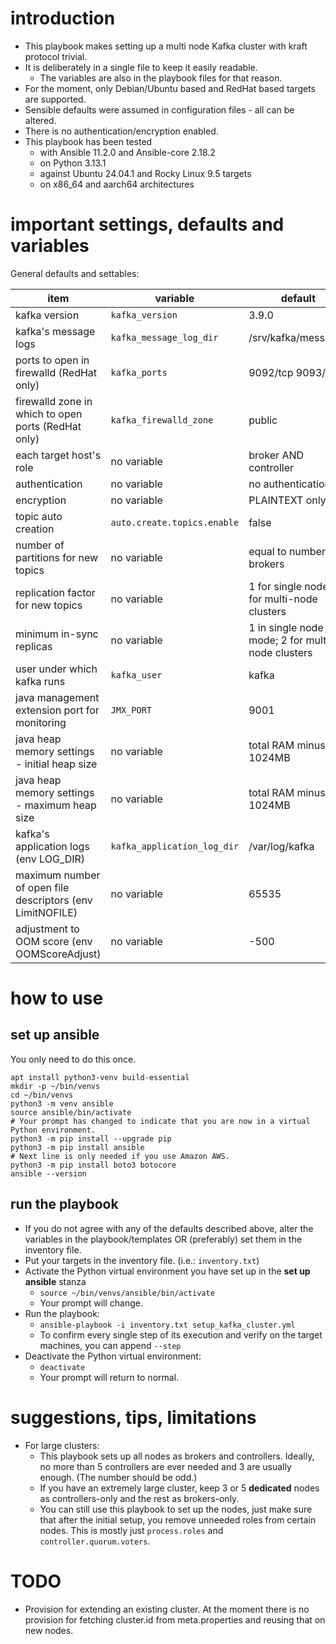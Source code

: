 # introduction

* This playbook makes setting up a multi node Kafka cluster with kraft protocol trivial. 
* It is deliberately in a single file to keep it easily readable.
    * The variables are also in the playbook files for that reason.
* For the moment, only Debian/Ubuntu based and RedHat based targets are supported. 
* Sensible defaults were assumed in configuration files - all can be altered. 
* There is no authentication/encryption enabled.
* This playbook has been tested 
    * with Ansible 11.2.0 and Ansible-core 2.18.2
    * on Python 3.13.1 
    * against Ubuntu 24.04.1 and Rocky Linux 9.5 targets
    * on x86_64 and aarch64 architectures

# important settings, defaults and variables

General defaults and settables:

item | variable | default | where used
-----|-----------|--------|----------
kafka version | `kafka_version` | 3.9.0 | main playbook
kafka's message logs | `kafka_message_log_dir` | /srv/kafka/messages | main playbook
ports to open in firewalld (RedHat only) | `kafka_ports` | 9092/tcp 9093/tcp | main playbook
firewalld zone in which to open ports (RedHat only) | `kafka_firewalld_zone` | public | main playbook
each target host's role | no variable | broker AND controller | `server.properties.j2`
authentication | no variable | no authentication | `server.properties.j2`
encryption | no variable | PLAINTEXT only | `server.properties.j2`
topic auto creation | `auto.create.topics.enable` | false | `server.properties.j2`
number of partitions for new topics | no variable | equal to number of brokers | `server.properties.j2`
replication factor for new topics | no variable | 1 for single node; 3 for multi-node clusters | `server.properties.j2`
minimum in-sync replicas | no variable | 1 in single node mode; 2 for multi-node clusters | `server.properties.j2`
user under which kafka runs | `kafka_user` | kafka | `kafka.service.j2`
java management extension port for monitoring | `JMX_PORT` | 9001 | `kafka.service.j2`
java heap memory settings - initial heap size | no variable | total RAM minus 1024MB | `kafka.service.j2`
java heap memory settings - maximum heap size | no variable | total RAM minus 1024MB | `kafka.service.j2`
kafka's application logs (env LOG_DIR) | `kafka_application_log_dir` | /var/log/kafka | `kafka.service.j2`
maximum number of open file descriptors (env LimitNOFILE) | no variable | 65535 | `kafka.service.j2`
adjustment to OOM score (env OOMScoreAdjust) | no variable | -500 | `kafka.service.j2`

# how to use

## set up ansible

You only need to do this once.

```
apt install python3-venv build-essential
mkdir -p ~/bin/venvs
cd ~/bin/venvs
python3 -m venv ansible
source ansible/bin/activate
# Your prompt has changed to indicate that you are now in a virtual Python environment.
python3 -m pip install --upgrade pip
python3 -m pip install ansible
# Next line is only needed if you use Amazon AWS.
python3 -m pip install boto3 botocore
ansible --version
```

## run the playbook

* If you do not agree with any of the defaults described above, alter the variables in the playbook/templates OR (preferably) set them in the inventory file.
* Put your targets in the inventory file. (i.e.: `inventory.txt`)
* Activate the Python virtual environment you have set up in the **set up ansible** stanza
    * `source ~/bin/venvs/ansible/bin/activate`
    * Your prompt will change.
* Run the playbook:
    * `ansible-playbook -i inventory.txt setup_kafka_cluster.yml`
    * To confirm every single step of its execution and verify on the target machines, you can append `--step`
* Deactivate the Python virtual environment:
    * `deactivate`
    * Your prompt will return to normal.

# suggestions, tips, limitations

* For large clusters:
    * This playbook sets up all nodes as brokers and controllers. Ideally, no more than 5 controllers are ever needed and 3 are usually enough. (The number should be odd.)
    * If you have an extremely large cluster, keep 3 or 5 **dedicated** nodes as controllers-only and the rest as brokers-only.
    * You can still use this playbook to set up the nodes, just make sure that after the initial setup, you remove unneeded roles from certain nodes. This is mostly just `process.roles` and `controller.quorum.voters`.

# TODO
* Provision for extending an existing cluster. At the moment there is no provision for fetching cluster.id from meta.properties and reusing that on new nodes. 
